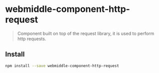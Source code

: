 # webmiddle-component-http-request 

> Component built on top of the request library, it is used to perform http requests.

## Install

```bash
npm install --save webmiddle-component-http-request
```
